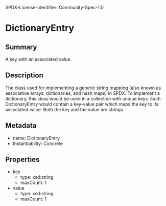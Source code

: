 SPDX-License-Identifier: Community-Spec-1.0

# DictionaryEntry

## Summary

A key with an associated value.

## Description

The class used for implementing a generic string mapping (also known as associative arrays, dictionaries, and hash maps) in SPDX.  To implement a dictionary, this class would be used in a collection with unique keys. Each DictionaryEntry would contain a key-value pair which maps the key to its associated value.  Both the key and the value are strings.

## Metadata

- name: DictionaryEntry
- Instantiability: Concrete

## Properties

- key
  - type: xsd:string
  - maxCount: 1
- value
  - type: xsd:string
  - maxCount: 1

